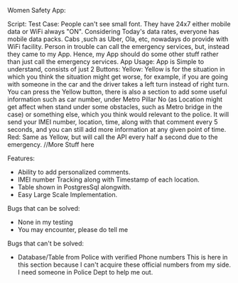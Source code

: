 Women Safety App:

Script:
  Test Case:
    People can't see small font. They have 24x7 either mobile data or WiFi always "ON". Considering Today's data rates, everyone has mobile data packs. Cabs ,such as Uber, Ola, etc, nowadays do provide with WiFi facility. Person in trouble can call the emergency services, but, instead they came to my App. Hence, my App should do some other stuff rather than just call the emergency services.
  App Usage:
    App is Simple to understand, consists of just 2 Buttons:
    Yellow:
      Yellow is for the situation in which you think the situation might get worse, for example, if you are going with someone in the car and the driver takes a left turn instead of right turn. You can press the Yellow button, there is also a section to add some useful information such as car number, under Metro Pillar No (as Location might get affect when stand under some obstacles, such as Metro bridge in the case) or something else, which you think would relevant to the police. It will send your IMEI number, location, time, along with that comment every 5 seconds, and you can still add more information at any given point of time.
    Red:
      Same as Yellow, but will call the API every half a second due to the emergency.
      //More Stuff here

Features:
- Ability to add personalized comments.
- IMEI number Tracking along with Timestamp of each location.
- Table shown in PostgresSql alongwith.
- Easy Large Scale Implementation.

Bugs that can be solved:
- None in my testing
- You may encounter, please do tell me

Bugs that can't be solved:
- Database/Table from Police with verified Phone numbers
This is here in this section because I can't acquire these official numbers from my side. I need someone in Police Dept to help me out.
